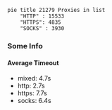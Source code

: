
```mermaid
pie title 21279 Proxies in list
    "HTTP" : 15533
    "HTTPS": 4835
    "SOCKS" : 3930
```

### Some Info
#### Average Timeout

- mixed: 4.7s
- http: 2.7s
- https: 7.7s
- socks: 6.4s